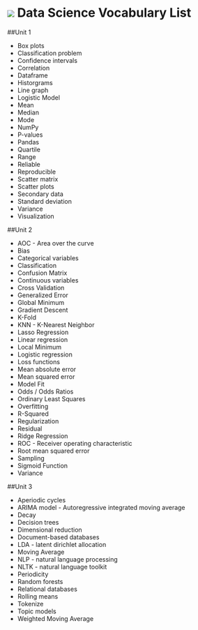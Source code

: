 # ![](https://ga-dash.s3.amazonaws.com/production/assets/logo-9f88ae6c9c3871690e33280fcf557f33.png) Data Science Vocabulary List

##Unit 1

- Box plots
- Classification problem
- Confidence intervals
- Correlation
- Dataframe
- Historgrams
- Line graph
- Logistic Model
- Mean
- Median
- Mode
- NumPy
- P-values
- Pandas
- Quartile
- Range
- Reliable
- Reproducible
- Scatter matrix
- Scatter plots
- Secondary data
- Standard deviation
- Variance
- Visualization

##Unit 2

- AOC - Area over the curve
- Bias
- Categorical variables
- Classification
- Confusion Matrix
- Continuous variables
- Cross Validation
- Generalized Error
- Global Minimum
- Gradient Descent
- K-Fold
- KNN - K-Nearest Neighbor
- Lasso Regression
- Linear regression
- Local Minimum
- Logistic regression
- Loss functions
- Mean absolute error
- Mean squared error
- Model Fit
- Odds / Odds Ratios
- Ordinary Least Squares
- Overfitting
- R-Squared
- Regularization
- Residual
- Ridge Regression
- ROC - Receiver operating characteristic
- Root mean squared error
- Sampling
- Sigmoid Function
- Variance

##Unit 3

- Aperiodic cycles
- ARIMA model - Autoregressive integrated moving average
- Decay
- Decision trees
- Dimensional reduction
- Document-based databases
- LDA - latent dirichlet allocation
- Moving Average
- NLP - natural language processing
- NLTK - natural language toolkit
- Periodicity
- Random forests
- Relational databases
- Rolling means
- Tokenize
- Topic models
- Weighted Moving Average
